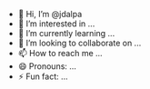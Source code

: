 - 👋 Hi, I’m @jdalpa
- 👀 I’m interested in ...
- 🌱 I’m currently learning ...
- 💞️ I’m looking to collaborate on ...
- 📫 How to reach me ...
- 😄 Pronouns: ...
- ⚡ Fun fact: ...

<!---
jdalpa/jdalpa is a ✨ special ✨ repository because its `README.md` (this file) appears on your GitHub profile.
You can click the Preview link to take a look at your changes.
--->
